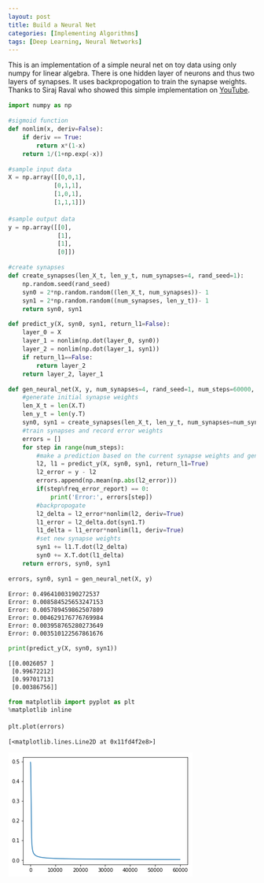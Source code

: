 ```yaml
---
layout: post
title: Build a Neural Net
categories: [Implementing Algorithms]
tags: [Deep Learning, Neural Networks]
---
```

This is an implementation of a simple neural net on toy data using only numpy for linear algebra. There is one hidden layer of neurons and thus two layers of synapses. It uses backpropogation to train the synapse weights. Thanks to Siraj Raval who showed this simple implementation on [YouTube](https://www.youtube.com/watch?v=h3l4qz76JhQ).


```python
import numpy as np
```


```python
#sigmoid function
def nonlim(x, deriv=False):
    if deriv == True:
        return x*(1-x)
    return 1/(1+np.exp(-x))
```


```python
#sample input data
X = np.array([[0,0,1],
             [0,1,1],
             [1,0,1],
             [1,1,1]])

#sample output data
y = np.array([[0],
              [1],
              [1],
              [0]])
```


```python
#create synapses
def create_synapses(len_X_t, len_y_t, num_synapses=4, rand_seed=1):
    np.random.seed(rand_seed)
    syn0 = 2*np.random.random((len_X_t, num_synapses))- 1
    syn1 = 2*np.random.random((num_synapses, len_y_t))- 1
    return syn0, syn1
```


```python
def predict_y(X, syn0, syn1, return_l1=False):
    layer_0 = X
    layer_1 = nonlim(np.dot(layer_0, syn0))
    layer_2 = nonlim(np.dot(layer_1, syn1))
    if return_l1==False:
        return layer_2
    return layer_2, layer_1
```


```python
def gen_neural_net(X, y, num_synapses=4, rand_seed=1, num_steps=60000, freq_error_report=10000):
    #generate initial synapse weights
    len_X_t = len(X.T)
    len_y_t = len(y.T)
    syn0, syn1 = create_synapses(len_X_t, len_y_t, num_synapses=num_synapses, rand_seed=rand_seed)
    #train synapses and record error weights
    errors = []
    for step in range(num_steps):
        #make a prediction based on the current synapse weights and generate errors
        l2, l1 = predict_y(X, syn0, syn1, return_l1=True)
        l2_error = y - l2
        errors.append(np.mean(np.abs(l2_error)))
        if(step%freq_error_report) == 0:
            print('Error:', errors[step])
        #backpropogate
        l2_delta = l2_error*nonlim(l2, deriv=True)
        l1_error = l2_delta.dot(syn1.T)
        l1_delta = l1_error*nonlim(l1, deriv=True)
        #set new synapse weights
        syn1 += l1.T.dot(l2_delta)
        syn0 += X.T.dot(l1_delta)
    return errors, syn0, syn1
```


```python
errors, syn0, syn1 = gen_neural_net(X, y)
```

    Error: 0.49641003190272537
    Error: 0.008584525653247153
    Error: 0.005789459862507809
    Error: 0.004629176776769984
    Error: 0.003958765280273649
    Error: 0.003510122567861676



```python
print(predict_y(X, syn0, syn1))
```

    [[0.0026057 ]
     [0.99672212]
     [0.99701713]
     [0.00386756]]



```python
from matplotlib import pyplot as plt
%matplotlib inline

plt.plot(errors)
```




    [<matplotlib.lines.Line2D at 0x11fd4f2e8>]




![png](output_9_1.png)
